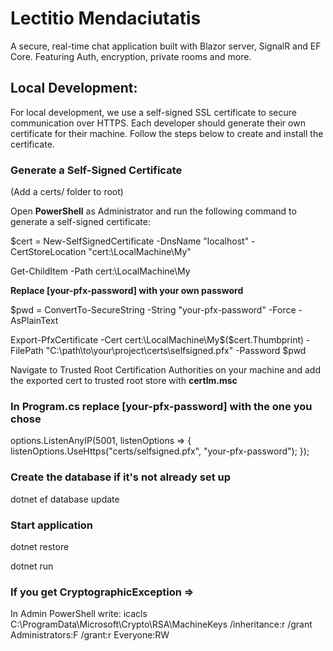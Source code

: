 # Lectitio Mendaciutatis

A secure, real-time chat application built with Blazor server, SignalR and EF Core. Featuring Auth, encryption, private rooms and more.

## Local Development:

For local development, we use a self-signed SSL certificate to secure communication over HTTPS. Each developer should generate their own certificate for their machine. Follow the steps below to create and install the certificate.

### Generate a Self-Signed Certificate

(Add a certs/ folder to root)

Open **PowerShell** as Administrator and run the following command to generate a self-signed certificate:

$cert = New-SelfSignedCertificate -DnsName "localhost" -CertStoreLocation "cert:\LocalMachine\My"

Get-ChildItem -Path cert:\LocalMachine\My

**Replace [your-pfx-password] with your own password**

$pwd = ConvertTo-SecureString -String "your-pfx-password" -Force -AsPlainText

Export-PfxCertificate -Cert cert:\LocalMachine\My\$($cert.Thumbprint) -FilePath "C:\path\to\your\project\certs\selfsigned.pfx" -Password $pwd

Navigate to Trusted Root Certification Authorities on your machine and add the exported cert to trusted root store with **certlm.msc**

### In Program.cs replace [your-pfx-password] with the one you chose

options.ListenAnyIP(5001, listenOptions =>
    {
        listenOptions.UseHttps("certs/selfsigned.pfx", "your-pfx-password");
    });

### Create the database if it's not already set up

dotnet ef database update

### Start application

dotnet restore

dotnet run

### If you get CryptographicException =>

In Admin PowerShell write: icacls C:\ProgramData\Microsoft\Crypto\RSA\MachineKeys /inheritance:r /grant Administrators:F /grant:r Everyone:RW

